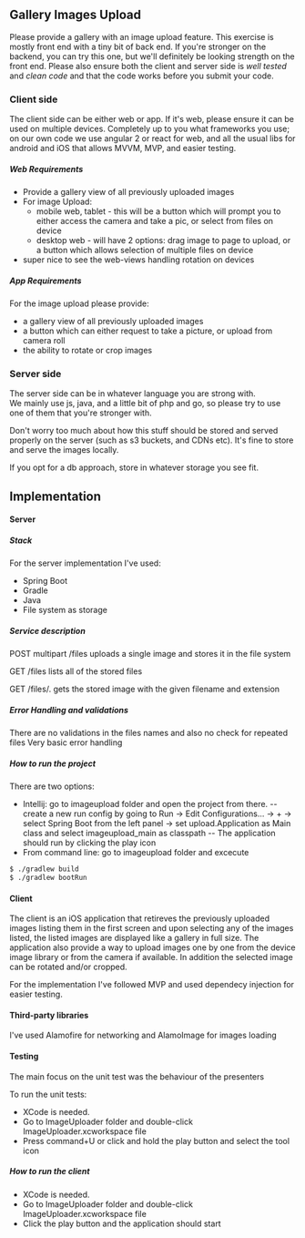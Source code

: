 ## Gallery Images Upload


Please provide a gallery with an image upload feature.
This exercise is mostly front end with a tiny bit of back end.
If you're stronger on the backend, you can try this one, but we'll definitely be looking strength on the front end.
Please also ensure both the client and server side is *well tested* and *clean code* and that the code works before you submit your code.

### Client side

The client side can be either web or app.
If it's web, please ensure it can be used on multiple devices.
Completely up to you what frameworks you use; on our own code we use angular 2 or react for web, and all the usual libs for android and iOS that allows MVVM, MVP, and easier testing.

##### Web Requirements
* Provide a gallery view of all previously uploaded images
* For image Upload:
    * mobile web, tablet - this will be a button which will prompt you to either access the camera and take a pic, or select from files on device
    * desktop web - will have 2 options: drag image to page to upload, or a button which allows selection of multiple files on device
* super nice to see the web-views handling rotation on devices

##### App Requirements
For the image upload please provide:
 * a gallery view of all previously uploaded images
 * a button which can either request to take a picture, or upload from camera roll
 * the ability to rotate or crop images


### Server side
The server side can be in whatever language you are strong with.  
We mainly use js, java, and a little bit of php and go, so please try to use one of them that you're stronger with.

Don't worry too much about how this stuff should be stored and served properly on the server (such as s3 buckets, and CDNs etc).
It's fine to store and serve the images locally.

If you opt for a db approach, store in whatever storage you see fit.


## Implementation

#### Server
##### Stack
For the server implementation I've used:
   - Spring Boot 
   - Gradle 
   - Java
   - File system as storage
##### Service description
POST multipart
/files
uploads a single image and stores it in the file system

GET
/files
lists all of the stored files

GET
/files/<filename>.<extension>
gets the stored image with the given filename and extension

##### Error Handling and validations
There are no validations in the files names and also no check for repeated files
Very basic error handling

##### How to run the project
There are two options:
   - Intellij: go to imageupload folder and open the project from there.
   -- create a new run config by going to Run -> Edit Configurations... -> + -> select Spring Boot from the left panel -> set upload.Application as Main class and select imageupload_main as classpath
   -- The application should run by clicking the play icon
   - From command line: go to imageupload folder and excecute
```sh
$ ./gradlew build
$ ./gradlew bootRun
```

#### Client
The client is an iOS application that retireves the previously uploaded images listing them in the first screen and upon selecting any of the images listed, the listed images are displayed like a gallery in full size. The application also provide a way to upload images one by one from the device image library or from the camera if available. In addition the selected image can be rotated and/or cropped.

For the implementation I've followed MVP and used dependecy injection for easier testing.

#### Third-party libraries
I've used Alamofire for networking and AlamoImage for images loading

#### Testing
The main focus on the unit test was the behaviour of the presenters

To run the unit tests:
   - XCode is needed.
   - Go to ImageUploader folder and double-click ImageUploader.xcworkspace file
   - Press command+U or click and hold the play button and select the tool icon


##### How to run the client
   - XCode is needed.
   - Go to ImageUploader folder and double-click ImageUploader.xcworkspace file
   - Click the play button and the application should start
  
  